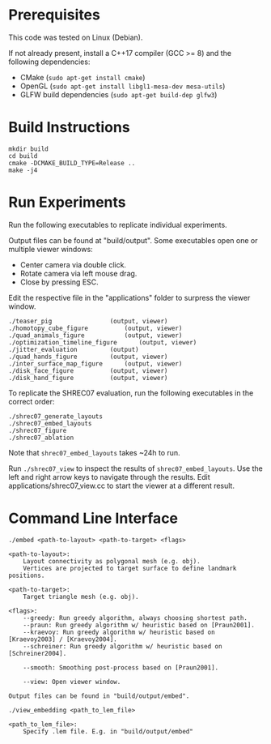 # Prerequisites

This code was tested on Linux (Debian).

If not already present, install a C++17 compiler (GCC >= 8) and the following dependencies:
* CMake (`sudo apt-get install cmake`)
* OpenGL (`sudo apt-get install libgl1-mesa-dev mesa-utils`)
* GLFW build dependencies (`sudo apt-get build-dep glfw3`)

# Build Instructions

```
mkdir build
cd build
cmake -DCMAKE_BUILD_TYPE=Release ..
make -j4
```

# Run Experiments

Run the following executables to replicate individual experiments.

Output files can be found at "build/output".
Some executables open one or multiple viewer windows:
* Center camera via double click.
* Rotate camera via left mouse drag.
* Close by pressing ESC.

Edit the respective file in the "applications" folder to surpress the viewer window.

```
./teaser_pig				(output, viewer)
./homotopy_cube_figure			(output, viewer)
./quad_animals_figure			(output, viewer)
./optimization_timeline_figure		(output, viewer)
./jitter_evaluation			(output)
./quad_hands_figure			(output, viewer)
./inter_surface_map_figure		(output, viewer)
./disk_face_figure			(output, viewer)
./disk_hand_figure			(output, viewer)
```

To replicate the SHREC07 evaluation, run the following executables in the correct order:

```
./shrec07_generate_layouts
./shrec07_embed_layouts
./shrec07_figure
./shrec07_ablation
```

Note that `shrec07_embed_layouts` takes ~24h to run.
 
Run `./shrec07_view` to inspect the results of `shrec07_embed_layouts`.
Use the left and right arrow keys to navigate through the results.
Edit applications/shrec07_view.cc to start the viewer at a different result.

# Command Line Interface

```
./embed <path-to-layout> <path-to-target> <flags>

<path-to-layout>:
    Layout connectivity as polygonal mesh (e.g. obj).
    Vertices are projected to target surface to define landmark positions.

<path-to-target>:
    Target triangle mesh (e.g. obj).

<flags>:
    --greedy: Run greedy algorithm, always choosing shortest path.
    --praun: Run greedy algorithm w/ heuristic based on [Praun2001].
    --kraevoy: Run greedy algorithm w/ heuristic based on [Kraevoy2003] / [Kraevoy2004].
    --schreiner: Run greedy algorithm w/ heuristic based on [Schreiner2004].

    --smooth: Smoothing post-process based on [Praun2001].

    --view: Open viewer window.

Output files can be found in "build/output/embed".
```


```
./view_embedding <path_to_lem_file>

<path_to_lem_file>:
	Specify .lem file. E.g. in "build/output/embed"
```
